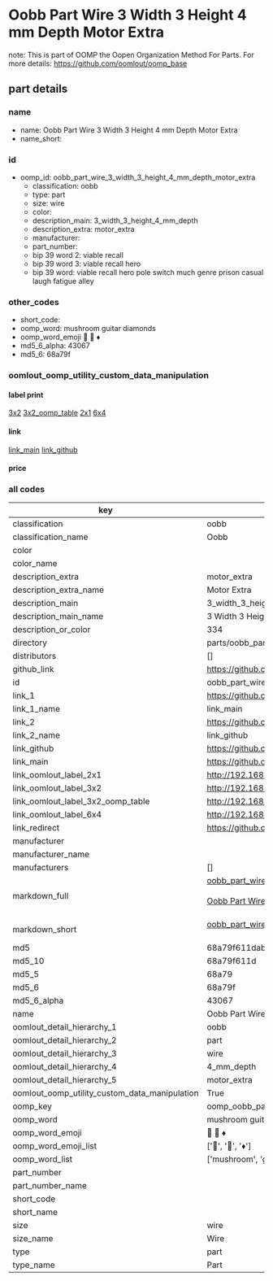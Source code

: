 # Oobb Part Wire 3 Width 3 Height 4 mm Depth Motor Extra  

note: This is part of OOMP the Oopen Organization Method For Parts. For more details: https://github.com/oomlout/oomp_base

##  part details
  







### name
* name: Oobb Part Wire 3 Width 3 Height 4 mm Depth Motor Extra
* name_short: 
### id
* oomp_id: oobb_part_wire_3_width_3_height_4_mm_depth_motor_extra
  * classification: oobb
  * type: part
  * size: wire
  * color: 
  * description_main: 3_width_3_height_4_mm_depth
  * description_extra: motor_extra
  * manufacturer: 
  * part_number: 
  * bip 39 word 2: viable recall
  * bip 39 word 3: viable recall hero
  * bip 39 word: viable recall hero pole switch much genre prison casual laugh fatigue alley

### other_codes
* short_code: 
* oomp_word: mushroom guitar diamonds
* oomp_word_emoji :mushroom: :guitar: :diamonds:
* md5_6_alpha: 43067
* md5_6: 68a79f






### oomlout_oomp_utility_custom_data_manipulation
#### label print
[3x2](http://192.168.1.245:1112/?label=oomp%2043067)
[3x2_oomp_table](http://192.168.1.108:1112/?label=oomp%2043067)
[2x1](http://192.168.1.242:1112/?label=oomp%2043067)
[6x4](http://192.168.1.55:1112/?label=oomp%2043067)    

#### link

[link_main](https://github.com/oomlout/oomlout_oomp_version_1_messy/tree/main/parts/oobb_part_wire_3_width_3_height_4_mm_depth_motor_extra) [link_github](https://github.com/oomlout/oomlout_oomp_version_1_messy/tree/main/parts/oobb_part_wire_3_width_3_height_4_mm_depth_motor_extra)                             

#### price







### all codes 
| key | value |  
| --- | --- |  
| classification | oobb |  
| classification_name | Oobb |  
| color |  |  
| color_name |  |  
| description_extra | motor_extra |  
| description_extra_name | Motor Extra |  
| description_main | 3_width_3_height_4_mm_depth |  
| description_main_name | 3 Width 3 Height 4 mm Depth |  
| description_or_color | 334 |  
| directory | parts/oobb_part_wire_3_width_3_height_4_mm_depth_motor_extra |  
| distributors | [] |  
| github_link | https://github.com/oomlout/oomlout_oomp_part_src/tree/main/parts/oobb_part_wire_3_width_3_height_4_mm_depth_motor_extra |  
| id | oobb_part_wire_3_width_3_height_4_mm_depth_motor_extra |  
| link_1 | https://github.com/oomlout/oomlout_oomp_version_1_messy/tree/main/parts/oobb_part_wire_3_width_3_height_4_mm_depth_motor_extra |  
| link_1_name | link_main |  
| link_2 | https://github.com/oomlout/oomlout_oomp_version_1_messy/tree/main/parts/oobb_part_wire_3_width_3_height_4_mm_depth_motor_extra |  
| link_2_name | link_github |  
| link_github | https://github.com/oomlout/oomlout_oomp_version_1_messy/tree/main/parts/oobb_part_wire_3_width_3_height_4_mm_depth_motor_extra |  
| link_main | https://github.com/oomlout/oomlout_oomp_version_1_messy/tree/main/parts/oobb_part_wire_3_width_3_height_4_mm_depth_motor_extra |  
| link_oomlout_label_2x1 | http://192.168.1.242:1112/?label=oomp%2043067 |  
| link_oomlout_label_3x2 | http://192.168.1.245:1112/?label=oomp%2043067 |  
| link_oomlout_label_3x2_oomp_table | http://192.168.1.108:1112/?label=oomp%2043067 |  
| link_oomlout_label_6x4 | http://192.168.1.55:1112/?label=oomp%2043067 |  
| link_redirect | https://github.com/oomlout/oomlout_oomp_version_1_messy/tree/main/parts/oobb_part_wire_3_width_3_height_4_mm_depth_motor_extra |  
| manufacturer |  |  
| manufacturer_name |  |  
| manufacturers | [] |  
| markdown_full | [oobb_part_wire_3_width_3_height_4_mm_depth_motor_extra](none)<br>[](none)<br>[Oobb Part Wire 3 Width 3 Height 4 Mm Depth Motor Extra](none)<br><br> |  
| markdown_short | [oobb_part_wire_3_width_3_height_4_mm_depth_motor_extra](none)<br><br> |  
| md5 | 68a79f611dab0c22446e1a78d6acdf9a |  
| md5_10 | 68a79f611d |  
| md5_5 | 68a79 |  
| md5_6 | 68a79f |  
| md5_6_alpha | 43067 |  
| name | Oobb Part Wire 3 Width 3 Height 4 mm Depth Motor Extra |  
| oomlout_detail_hierarchy_1 | oobb |  
| oomlout_detail_hierarchy_2 | part |  
| oomlout_detail_hierarchy_3 | wire |  
| oomlout_detail_hierarchy_4 | 4_mm_depth |  
| oomlout_detail_hierarchy_5 | motor_extra |  
| oomlout_oomp_utility_custom_data_manipulation | True |  
| oomp_key | oomp_oobb_part_wire_3_width_3_height_4_mm_depth_motor_extra |  
| oomp_word | mushroom guitar diamonds |  
| oomp_word_emoji | :mushroom: :guitar: :diamonds: |  
| oomp_word_emoji_list | [':mushroom:', ':guitar:', ':diamonds:'] |  
| oomp_word_list | ['mushroom', 'guitar', 'diamonds'] |  
| part_number |  |  
| part_number_name |  |  
| short_code |  |  
| short_name |  |  
| size | wire |  
| size_name | Wire |  
| type | part |  
| type_name | Part |  
